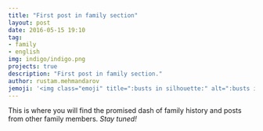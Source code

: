 ```yaml
---
title: "First post in family section"
layout: post
date: 2016-05-15 19:10
tag: 
- family
- english
img: indigo/indigo.png
projects: true
description: "First post in family section."
author: rustam.mehmandarov
jemoji: '<img class="emoji" title=":busts in silhouette:" alt=":busts in silhouette:" src="https://assets.github.com/images/icons/emoji/unicode/1f465.png" height="20" width="20" align="absmiddle">'
---
```


This is where you will find the promised dash of family history and posts from other family members. _Stay tuned!_